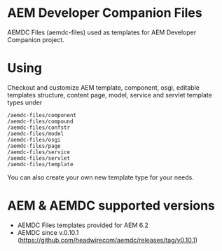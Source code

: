 # AEM Developer Companion Files
AEMDC Files (aemdc-files) used as templates for AEM Developer Companion project.

# Using
Checkout and customize AEM template, component, osgi, editable templates structure, content page, model, service and servlet template types under
 
	/aemdc-files/component
	/aemdc-files/compound
	/aemdc-files/confstr
	/aemdc-files/model
	/aemdc-files/osgi
	/aemdc-files/page
	/aemdc-files/service
	/aemdc-files/servlet
	/aemdc-files/template

You can also create your own new template type for your needs.

# AEM & AEMDC supported versions

- AEMDC Files templates provided for AEM 6.2
- AEMDC since v.0.10.1 (https://github.com/headwirecom/aemdc/releases/tag/v0.10.1)

